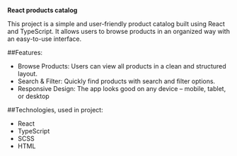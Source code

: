 **React products catalog**

This project is a simple and user-friendly
product catalog built using React and TypeScript.
It allows users to browse products in an organized way with an easy-to-use interface.

##Features:
- Browse Products: Users can view all products in a clean and structured layout.
- Search & Filter: Quickly find products with search and filter options.
- Responsive Design: The app looks good on any device – mobile, tablet, or desktop

##Technologies, used in project:
- React
- TypeScript
- SCSS
- HTML
